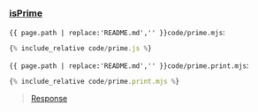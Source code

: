 ### [isPrime](code.zip)

`{{ page.path | replace:'README.md','' }}code/prime.mjs`:

```js
{% include_relative code/prime.js %}
```

`{{ page.path | replace:'README.md','' }}code/prime.print.mjs`:

```js
{% include_relative code/prime.print.mjs %}
```

> [Response](response/prime.js)
